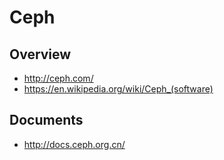 # Ceph


## Overview

- http://ceph.com/
- https://en.wikipedia.org/wiki/Ceph_(software)


## Documents

- http://docs.ceph.org.cn/
